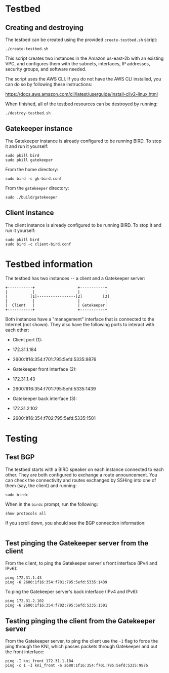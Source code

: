 # Testbed

## Creating and destroying

The testbed can be created using the provided `create-testbed.sh` script:

    ./create-testbed.sh

This script creates two instances in the Amazon us-east-2b with an existing VPC, and configures them with the subnets, interfaces, IP addresses, security groups, and software needed.

The script uses the AWS CLI. If you do not have the AWS CLI installed, you can do so by following these instructions:

https://docs.aws.amazon.com/cli/latest/userguide/install-cliv2-linux.html

When finished, all of the testbed resources can be destroyed by running:

    ./destroy-testbed.sh

## Gatekeeper instance

The Gatekeeper instance is already configured to be running BIRD. To stop it and run it yourself:

```
sudo pkill bird
sudo pkill gatekeeper
```

From the home directory:

    sudo bird -c gk-bird.conf

From the `gatekeeper` directory:

    sudo ./build/gatekeeper

## Client instance

The client instance is already configured to be running BIRD. To stop it and run it yourself:

```
sudo pkill bird
sudo bird -c client-bird.conf
```

# Testbed information

The testbed has two instances -- a client and a Gatekeeper server:


```
+-----------+                   +-----------+
|           |                   |           |
|          [1]-----------------[2]         [3]
|           |                   |           |
|  Client   |                   | Gatekeeper|
+-----------+                   +-----------+
```

Both instances have a "management" interface that is connected to the Internet (not shown). They also have the following ports to interact with each other:

* Client port (1):
 * 172.31.1.184
 * 2600:1f16:354:f701:795:5efd:5335:9876

* Gatekeeper front interface (2):
 * 172.31.1.43
 * 2600:1f16:354:f701:795:5efd:5335:1439

* Gatekeeper back interface (3):
 * 172.31.2.102
 * 2600:1f16:354:f702:795:5efd:5335:1501

# Testing

## Test BGP

The testbed starts with a BIRD speaker on each instance connected to each other. They are both configured to exchange a route announcement. You can check the connectivity and routes exchanged by SSHing into one of them (say, the client) and running:

    sudo birdc

When in the `birdc` prompt, run the following:

    show protocols all

If you scroll down, you should see the BGP connection information:

```
```

## Test pinging the Gatekeeper server from the client

From the client, to ping the Gatekeeper server's front interface (IPv4 and IPv6):

    ping 172.31.1.43
    ping -6 2600:1f16:354:f701:795:5efd:5335:1439

To ping the Gatekeeper server's back interface (IPv4 and IPv6):

    ping 172.31.2.102
    ping -6 2600:1f16:354:f702:795:5efd:5335:1501

## Testing pinging the client from the Gatekeeper server

From the Gatekeeper server, to ping the client use the `-I` flag to force the ping through the KNI, which passes packets through Gatekeeper and out the front interface:

    ping -I kni_front 172.31.1.184
    ping -c 1 -I kni_front -6 2600:1f16:354:f701:795:5efd:5335:9876
